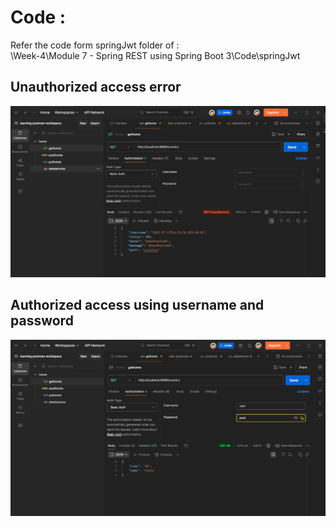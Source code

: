 # Code : 

Refer the code form springJwt folder of : </br>
\Week-4\Module 7 - Spring REST using Spring Boot 3\Code\springJwt


## Unauthorized access error 

![alt text](img_5/image.png)

## Authorized access using username and password 

![alt text](img_5/image-1.png)

